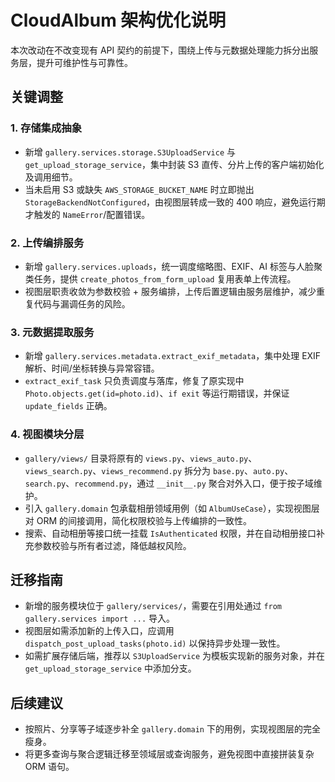 # CloudAlbum 架构优化说明

本次改动在不改变现有 API 契约的前提下，围绕上传与元数据处理能力拆分出服务层，提升可维护性与可靠性。

## 关键调整

### 1. 存储集成抽象
- 新增 `gallery.services.storage.S3UploadService` 与 `get_upload_storage_service`，集中封装 S3 直传、分片上传的客户端初始化及调用细节。
- 当未启用 S3 或缺失 `AWS_STORAGE_BUCKET_NAME` 时立即抛出 `StorageBackendNotConfigured`，由视图层转成一致的 400 响应，避免运行期才触发的 `NameError`/配置错误。

### 2. 上传编排服务
- 新增 `gallery.services.uploads`，统一调度缩略图、EXIF、AI 标签与人脸聚类任务，提供 `create_photos_from_form_upload` 复用表单上传流程。
- 视图层职责收敛为参数校验 + 服务编排，上传后置逻辑由服务层维护，减少重复代码与漏调任务的风险。

### 3. 元数据提取服务
- 新增 `gallery.services.metadata.extract_exif_metadata`，集中处理 EXIF 解析、时间/坐标转换与异常容错。
- `extract_exif_task` 只负责调度与落库，修复了原实现中 `Photo.objects.get(id=photo.id)`、`if exit` 等运行期错误，并保证 `update_fields` 正确。

### 4. 视图模块分层
- `gallery/views/` 目录将原有的 `views.py`、`views_auto.py`、`views_search.py`、`views_recommend.py` 拆分为 `base.py`、`auto.py`、`search.py`、`recommend.py`，通过 `__init__.py` 聚合对外入口，便于按子域维护。
- 引入 `gallery.domain` 包承载相册领域用例（如 `AlbumUseCase`），实现视图层对 ORM 的间接调用，简化权限校验与上传编排的一致性。
- 搜索、自动相册等接口统一挂载 `IsAuthenticated` 权限，并在自动相册接口补充参数校验与所有者过滤，降低越权风险。

## 迁移指南

- 新增的服务模块位于 `gallery/services/`，需要在引用处通过 `from gallery.services import ...` 导入。
- 视图层如需添加新的上传入口，应调用 `dispatch_post_upload_tasks(photo.id)` 以保持异步处理一致性。
- 如需扩展存储后端，推荐以 `S3UploadService` 为模板实现新的服务对象，并在 `get_upload_storage_service` 中添加分支。

## 后续建议

- 按照片、分享等子域逐步补全 `gallery.domain` 下的用例，实现视图层的完全瘦身。
- 将更多查询与聚合逻辑迁移至领域层或查询服务，避免视图中直接拼装复杂 ORM 语句。
